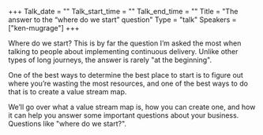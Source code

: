 +++
Talk_date = ""
Talk_start_time = ""
Talk_end_time = ""
Title = "The answer to the “where do we start” question"
Type = "talk"
Speakers = ["ken-mugrage"]
+++

Where do we start? This is by far the question I’m asked the most when
talking to people about implementing continuous delivery. Unlike other
types of long journeys, the answer is rarely "at the beginning".

One of the best ways to determine the best place to start is to figure
out where you’re wasting the most resources, and one of the best ways to
do that is to create a value stream map.

We’ll go over what a value stream map is, how you can create one, and
how it can help you answer some important questions about your business.
Questions like "where do we start?".
